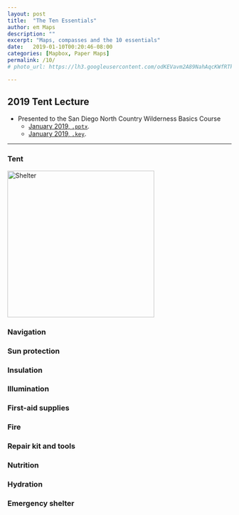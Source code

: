 ```yaml
---
layout: post
title:  "The Ten Essentials"
author: eπ Maps
description: ""
excerpt: "Maps, compasses and the 10 essentials"
date:   2019-01-10T00:20:46-08:00
categories: [Mapbox, Paper Maps]
permalink: /10/
# photo_url: https://lh3.googleusercontent.com/odKEVavm2A89NahAqcKWfRTksrGtVJO9SdfN41hSjL2Brz0rXDXh-tkmRcSvRDifFjA=h150

---
```


## 2019 Tent Lecture

* Presented to the San Diego North Country Wilderness Basics Course
  * [January 2019, `.pptx`](https://drive.google.com/file/d/1q3kzncLUlMoZBBgl40ft5BadLqs4pma1/view?usp=sharing).
  * [January 2019, `.key`](https://drive.google.com/file/d/1NJgMX1VGdNS-4qEuLxemF0S5Lqp1dibg/view?usp=sharing).



---
### Tent

<img alt="Shelter" src="https://user-images.githubusercontent.com/118112/50984966-ff852f80-14b7-11e9-8994-1b9ece610132.gif" width="" height="330" >


### Navigation

### Sun protection

### Insulation

### Illumination

### First-aid supplies

### Fire

### Repair kit and tools

### Nutrition

### Hydration

### Emergency shelter
